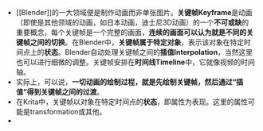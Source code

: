 - [[Blender]]的一大领域便是制作动画而非单张图片。**关键帧Keyframe**是动画（即使是其他领域的动画，如日本动画，迪士尼3D动画）的一个**不可或缺**的重要概念，每个关键帧是一个完整的画面，**连续的画面可以认为就是不同的关键帧之间的切换**。在Blender中，**关键帧属于特定对象**，表示该对象在特定时间点上的**状态**。Blender自动处理关键帧之间的**插值Interpolation**，当然这里也可以进行细微的调整。关键帧安排在**时间线Timeline**中，它就像视频的时间轴。
- 实际上，可以说，**一切动画的绘制过程，就是先绘制关键帧，然后通过“插值”得到关键帧之间的过渡**。
- 在Krita中，关键帧以对象在特定时间点的**状态**，即属性为表现。这里的属性可能是transformation或其他。
-